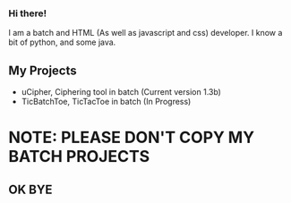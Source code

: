 ### Hi there!

I am a batch and HTML (As well as javascript and css) developer. I know a bit of python, and some java.

## My Projects

- uCipher, Ciphering tool in batch (Current version 1.3b)
- TicBatchToe, TicTacToe in batch (In Progress)

# NOTE: PLEASE DON'T COPY MY BATCH PROJECTS

## OK BYE

